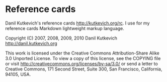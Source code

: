 Reference cards
===============

Danil Kutkevich's reference cards <http://kutkevich.org/rc>. I use for
my reference cards Markdown lightweight markup language.

Copyright (C) 2007, 2008, 2009, 2010 Danil Kutkevich
<http://danil.kutkevich.org>

This work is licensed under the Creative Commons Attribution-Share
Alike 3.0 Unported License. To view a copy of this license, see the
COPYING file or visit <http://creativecommons.org/licenses/by-sa/3.0/>
or send a letter to Creative Commons, 171 Second Street, Suite 300,
San Francisco, California, 94105, USA.
